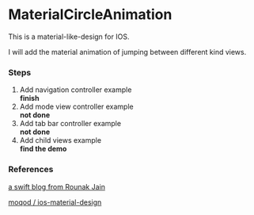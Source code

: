 # MaterialCircleAnimation

This is a material-like-design for IOS. 

I will add the material animation of jumping between different kind views. 

### Steps

1. Add navigation controller example  
   **finish**
2. Add mode view controller example    
   **not done**
3. Add tab bar controller  example   
   **not done**
4. Add child views example  
   **find the demo**

### References

[a swift blog from Rounak Jain](http://www.raywenderlich.com/86521/how-to-make-a-view-controller-transition-animation-like-in-the-ping-app)

[moqod / ios-material-design](https://github.com/moqod/ios-material-design)
